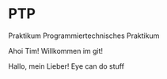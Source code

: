# PTP
Praktikum Programmiertechnisches Praktikum

Ahoi Tim! Willkommen im git!

Hallo, mein Lieber! Eye can do stuff
